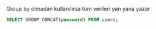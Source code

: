 
Group by olmadan kullanılırsa tüm verileri yan yana yazar 

```sql title:'tüm passwordleri yan yana yazar' 
SELECT GROUP_CONCAT(password) FROM users;
```

